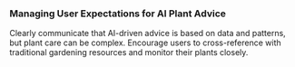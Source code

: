 ### Managing User Expectations for AI Plant Advice
Clearly communicate that AI-driven advice is based on data and patterns, but plant care can be complex. Encourage users to cross-reference with traditional gardening resources and monitor their plants closely.
